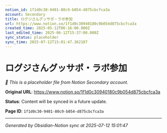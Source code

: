 ```yaml
---
notion_id: 1f1d0c30-9401-80c9-b054-d875cbcfca3a
account: Secondary
title: ログジさんグッサポ・ラボ参加
url: https://www.notion.so/1f1d0c30940180c9b054d875cbcfca3a
created_time: 2025-05-12T06:16:00.000Z
last_edited_time: 2025-06-12T15:37:00.000Z
sync_status: placeholder
sync_time: 2025-07-12T15:01:47.362187
---
```


# ログジさんグッサポ・ラボ参加

*🔄 This is a placeholder file from Notion Secondary account.*

**Original URL**: https://www.notion.so/1f1d0c30940180c9b054d875cbcfca3a

**Status**: Content will be synced in a future update.

**Page ID**: `1f1d0c30-9401-80c9-b054-d875cbcfca3a`

---

*Generated by Obsidian-Notion sync at 2025-07-12 15:01:47*
